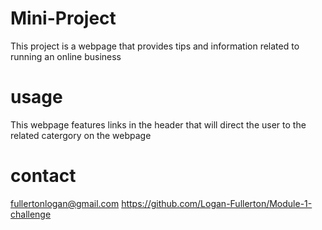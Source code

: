 # Mini-Project
This project is a webpage that provides tips and information related to running an online business

# usage
This webpage features links in the header that will direct the user to the related catergory on the webpage

# contact
fullertonlogan@gmail.com
https://github.com/Logan-Fullerton/Module-1-challenge
